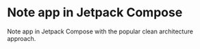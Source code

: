 # Note app in Jetpack Compose

Note app in Jetpack Compose with the popular clean architecture approach.
